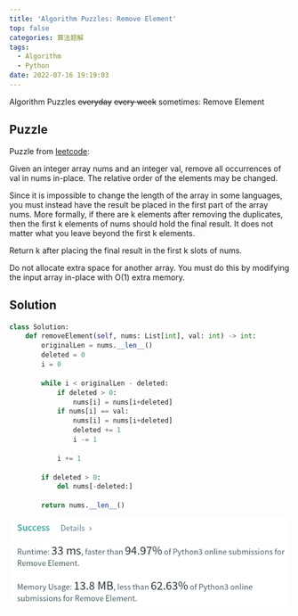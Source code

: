 ```yaml
---
title: 'Algorithm Puzzles: Remove Element'
top: false
categories: 算法题解
tags:
  - Algorithm
  - Python
date: 2022-07-16 19:19:03
---
```

Algorithm Puzzles ~~everyday~~ ~~every week~~ sometimes: Remove Element
<!--more-->
## Puzzle
Puzzle from [leetcode](https://leetcode.com):

Given an integer array nums and an integer val, remove all occurrences of val in nums in-place. The relative order of the elements may be changed.

Since it is impossible to change the length of the array in some languages, you must instead have the result be placed in the first part of the array nums. More formally, if there are k elements after removing the duplicates, then the first k elements of nums should hold the final result. It does not matter what you leave beyond the first k elements.

Return k after placing the final result in the first k slots of nums.

Do not allocate extra space for another array. You must do this by modifying the input array in-place with O(1) extra memory.

## Solution

```py
class Solution:
    def removeElement(self, nums: List[int], val: int) -> int:
        originalLen = nums.__len__()
        deleted = 0
        i = 0

        while i < originalLen - deleted:
            if deleted > 0:
                nums[i] = nums[i+deleted]
            if nums[i] == val:
                nums[i] = nums[i+deleted]
                deleted += 1
                i -= 1

            i += 1

        if deleted > 0:
            del nums[-deleted:]

        return nums.__len__()
```

![](Algorithm-Puzzles-Remove-Element/s1.png)
